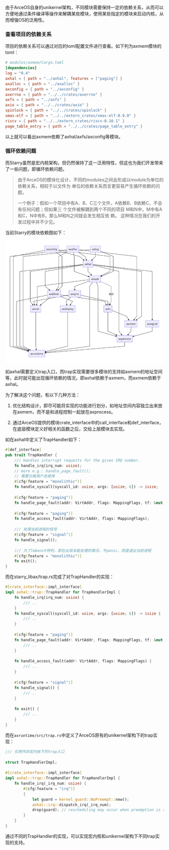 由于ArceOS自身的unikernel架构，不同模块需要保持一定的依赖关系，从而可以方便地通过条件编译等操作来解耦某些模块，使用某些指定的模块来启动内核，从而增强OS的泛用性。

### 查看项目的依赖关系

项目的依赖关系可以通过对应的toml配置文件进行查看。如下列为axmem模块的toml：

```toml
# modules/axmem/Cargo.toml
[dependencies]
log = "0.4"
axhal = { path = "../axhal", features = ["paging"] }
axalloc = { path = "../axalloc" }
axconfig = { path = "../axconfig" }
axerrno = { path = "../../crates/axerrno" }
axfs = { path = "../axfs" }
axio = { path = "../../crates/axio" }
spinlock = { path = "../../crates/spinlock" }
xmas-elf = { path = "../../extern_crates/xmas-elf-0.9.0" }
riscv = { path = "../../extern_crates/riscv-0.10.1" }
page_table_entry = { path = "../../crates/page_table_entry" }
```

以上就可以看出axmem依赖了axhal/axfs/axconfig等模块。

### 循环依赖问题

而Starry虽然是宏内核架构，但仍然保持了这一泛用特性，但这也为我们开发带来了一些问题，即循环依赖问题。

> 由于ArceOS的模块化设计，不同的modules之间会形成以module为单位的依赖关系，相较于以文件为
> 单位的依赖关系而言更容易产生循环依赖的问题。
>
> 一个例子：假如一个项目中有A、B、C三个文件，A依赖B、B依赖C，不会有任何问题；但如果三
> 个文件被解耦到两个不同的项目 M和N中，M中有A和C，N中有B，那么M和N之间就会发生相互依
> 赖。
> 这种情况在我们的开发过程中并不少见。



当前Starry的模块依赖图如下：

![modules](../figures/模块依赖.png)

如axhal需要定义trap入口，而trap实现需要很多模块的支持如axmem的地址空间等，此时就可能出现循环依赖的情况，即axhal依赖于axmem，而axmem依赖于axhal。

为了解决这个问题，有以下几种方法：

1. 优化结构设计，即尽可能将实现的功能进行划分，如地址空间内容独立出来放在axmem，而不是和进程控制一起放在axprocess。

2. 通过ArceOS提供的模块crate_interface中的call_interface和def_interface，在底层模块定义好相关的函数之后，交给上层模块去实现。

如在axhal中定义了TrapHandler如下：

```rust
#[def_interface]
pub trait TrapHandler {
    /// Handles interrupt requests for the given IRQ number.
    fn handle_irq(irq_num: usize);
    // more e.g.: handle_page_fault();
    // 需要分离用户态使用
    #[cfg(feature = "monolithic")]
    fn handle_syscall(syscall_id: usize, args: [usize; 6]) -> isize;

    #[cfg(feature = "paging")]
    fn handle_page_fault(addr: VirtAddr, flags: MappingFlags, tf: &mut TrapFrame);

    #[cfg(feature = "paging")]
    fn handle_access_fault(addr: VirtAddr, flags: MappingFlags);

    /// 处理当前进程的信号
    #[cfg(feature = "signal")]
    fn handle_signal();

    /// 为了lmbench特判，即在出现未能处理的情况，不panic，而是退出当前进程
    #[cfg(feature = "monolithic")]
    fn exit();
}
```

而在starry_libax/trap.rs完成了对TrapHandler的实现：

```rust
#[crate_interface::impl_interface]
impl axhal::trap::TrapHandler for TrapHandlerImpl {
    fn handle_irq(irq_num: usize) {
        /// ..
    }
    fn handle_syscall(syscall_id: usize, args: [usize; 6]) -> isize {
        /// ..
    }

    #[cfg(feature = "paging")]
    fn handle_page_fault(addr: VirtAddr, flags: MappingFlags, tf: &mut TrapFrame) {
        /// ..
    }

    fn handle_access_fault(addr: VirtAddr, flags: MappingFlags) {
        /// ..
    }

    #[cfg(feature = "signal")]
    fn handle_signal() {
        /// ..
    }

    fn exit() {
        /// ..
    }
}
```

而在`axruntime/src/trap.rs`中定义了ArceOS原有的unikernel架构下的trap实现：

```rust
/// 仅用作非宏内核下的trap入口

struct TrapHandlerImpl;

#[crate_interface::impl_interface]
impl axhal::trap::TrapHandler for TrapHandlerImpl {
    fn handle_irq(_irq_num: usize) {
        #[cfg(feature = "irq")]
        {
            let guard = kernel_guard::NoPreempt::new();
            axhal::irq::dispatch_irq(_irq_num);
            drop(guard); // rescheduling may occur when preemption is re-enabled.
        }
    }
}
```



通过不同的TrapHandler的实现，可以实现宏内核和unikernel架构下不同trap实现的支持。


